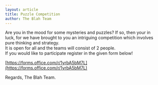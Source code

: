 ```yaml
--- 
layout: article 
title: Puzzle Competition 
author: The Blah Team 
--- 
```

Are you in the mood for some mysteries and puzzles?
If so, then your in luck, for we have brought to you an intriguing competition which involves pure thinking and strategy.  
It is open for all and the teams will consist of 2 people.  
If you would like to participate register in the given form below!  

[https://forms.office.com/r/1yrbA5bM7L](https://forms.office.com/r/1yrbA5bM7L)  

Regards, The Blah Team.